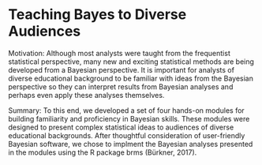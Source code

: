 # Teaching Bayes to Diverse Audiences
Motivation:
Although most analysts were taught from the frequentist statistical perspective, many new and exciting statistical methods are being developed from a Bayesian perspective. It is important for analysts of diverse educational background to be familiar with ideas from the Bayesian perspective so they can interpret results from Bayesian analyses and perhaps even apply these analyses themselves. 

Summary:
To this end, we developed a set of four hands-on modules for building familiarity and proficiency in Bayesian skills. These modules were designed to present complex statistical ideas to audiences of diverse educational backgrounds. After thoughtful consideration of user-friendly Bayesian software, we chose to implment the Bayesian analyses presented in the modules using the R package brms (Bürkner, 2017).
